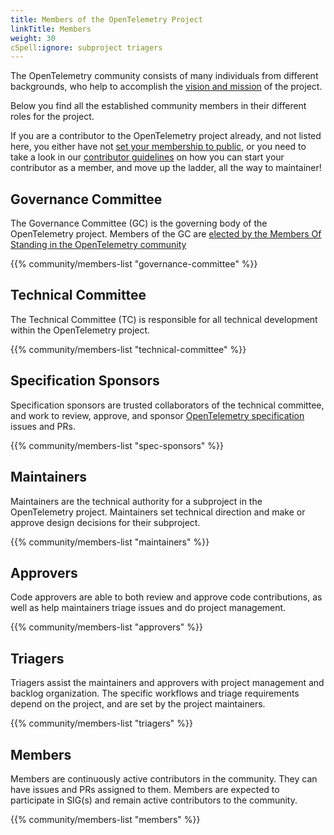 ```yaml
---
title: Members of the OpenTelemetry Project
linkTitle: Members
weight: 30
cSpell:ignore: subproject triagers
---
```


The OpenTelemetry community consists of many individuals from different
backgrounds, who help to accomplish the
[vision and mission](/community/mission/) of the project.

Below you find all the established community members in their different roles
for the project.

If you are a contributor to the OpenTelemetry project already, and not listed
here, you either have not
[set your membership to public](https://docs.github.com/en/account-and-profile/setting-up-and-managing-your-personal-account-on-github/managing-your-membership-in-organizations/publicizing-or-hiding-organization-membership),
or you need to take a look in our
[contributor guidelines](https://github.com/open-telemetry/community/blob/main/guides/contributor/membership.md)
on how you can start your contributor as a member, and move up the ladder, all
the way to maintainer!

## Governance Committee

The Governance Committee (GC) is the governing body of the OpenTelemetry
project. Members of the GC are
[elected by the Members Of Standing in the OpenTelemetry community](https://github.com/open-telemetry/community/blob/main/governance-charter.md#elections)

{{% community/members-list "governance-committee" %}}

## Technical Committee

The Technical Committee (TC) is responsible for all technical development within
the OpenTelemetry project.

{{% community/members-list "technical-committee" %}}

## Specification Sponsors

Specification sponsors are trusted collaborators of the technical committee, and
work to review, approve, and sponsor
[OpenTelemetry specification](https://opentelemetry.io/docs/specs/otel/) issues
and PRs.

{{% community/members-list "spec-sponsors" %}}

## Maintainers

Maintainers are the technical authority for a subproject in the OpenTelemetry
project. Maintainers set technical direction and make or approve design
decisions for their subproject.

{{% community/members-list "maintainers" %}}

## Approvers

Code approvers are able to both review and approve code contributions, as well
as help maintainers triage issues and do project management.

{{% community/members-list "approvers" %}}

## Triagers

Triagers assist the maintainers and approvers with project management and
backlog organization. The specific workflows and triage requirements depend on
the project, and are set by the project maintainers.

{{% community/members-list "triagers" %}}

## Members

Members are continuously active contributors in the community. They can have
issues and PRs assigned to them. Members are expected to participate in SIG(s)
and remain active contributors to the community.

{{% community/members-list "members" %}}
